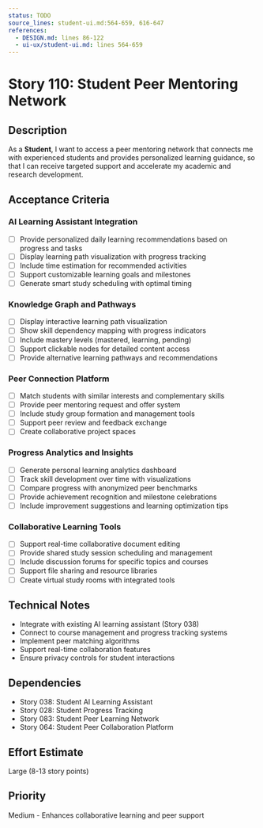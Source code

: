 ```yaml
---
status: TODO
source_lines: student-ui.md:564-659, 616-647
references:
  - DESIGN.md: lines 86-122
  - ui-ux/student-ui.md: lines 564-659
---
```


# Story 110: Student Peer Mentoring Network

## Description
As a **Student**, I want to access a peer mentoring network that connects me with experienced students and provides personalized learning guidance, so that I can receive targeted support and accelerate my academic and research development.

## Acceptance Criteria

### AI Learning Assistant Integration
- [ ] Provide personalized daily learning recommendations based on progress and tasks
- [ ] Display learning path visualization with progress tracking
- [ ] Include time estimation for recommended activities
- [ ] Support customizable learning goals and milestones
- [ ] Generate smart study scheduling with optimal timing

### Knowledge Graph and Pathways
- [ ] Display interactive learning path visualization
- [ ] Show skill dependency mapping with progress indicators
- [ ] Include mastery levels (mastered, learning, pending)
- [ ] Support clickable nodes for detailed content access
- [ ] Provide alternative learning pathways and recommendations

### Peer Connection Platform
- [ ] Match students with similar interests and complementary skills
- [ ] Provide peer mentoring request and offer system
- [ ] Include study group formation and management tools
- [ ] Support peer review and feedback exchange
- [ ] Create collaborative project spaces

### Progress Analytics and Insights
- [ ] Generate personal learning analytics dashboard
- [ ] Track skill development over time with visualizations
- [ ] Compare progress with anonymized peer benchmarks
- [ ] Provide achievement recognition and milestone celebrations
- [ ] Include improvement suggestions and learning optimization tips

### Collaborative Learning Tools
- [ ] Support real-time collaborative document editing
- [ ] Provide shared study session scheduling and management
- [ ] Include discussion forums for specific topics and courses
- [ ] Support file sharing and resource libraries
- [ ] Create virtual study rooms with integrated tools

## Technical Notes
- Integrate with existing AI learning assistant (Story 038)
- Connect to course management and progress tracking systems
- Implement peer matching algorithms
- Support real-time collaboration features
- Ensure privacy controls for student interactions

## Dependencies
- Story 038: Student AI Learning Assistant
- Story 028: Student Progress Tracking
- Story 083: Student Peer Learning Network
- Story 064: Student Peer Collaboration Platform

## Effort Estimate
Large (8-13 story points)

## Priority
Medium - Enhances collaborative learning and peer support